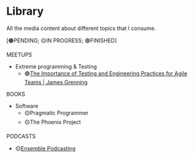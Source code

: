 # Library
All the media content about different topics that I consume.

[🟠PENDING; 🟡IN PROGRESS; 🟢FINISHED]

MEETUPS
- Extreme programming & Testing
  - 🟢[The Importance of Testing and Engineering Practices for Agile Teams | James Grenning](https://www.youtube.com/watch?v=HvyON4SCgpU)

BOOKS
- Software
  - 🟡Pragmatic Programmer
  - 🟡The Phoenix Project

PODCASTS
- 🟡[Ensemble Podcasting](https://open.spotify.com/show/0sa3ACEoxLMy5NH7sisXVD?si=69d0ac8884274dc6)
